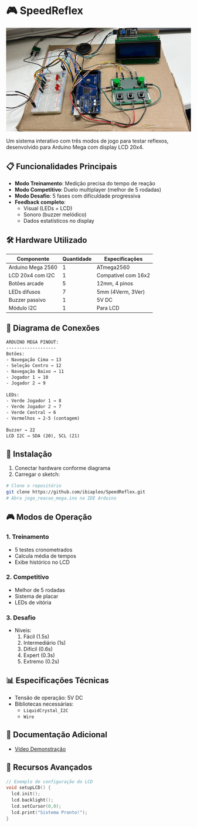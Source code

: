 # 🎮 SpeedReflex

![Foto do Projeto Montado](imgs/Prototipo.jpg)

Um sistema interativo com três modos de jogo para testar reflexos, desenvolvido para Arduino Mega com display LCD 20x4.

## 📋 Funcionalidades Principais
- **Modo Treinamento**: Medição precisa do tempo de reação
- **Modo Competitivo**: Duelo multiplayer (melhor de 5 rodadas)
- **Modo Desafio**: 5 fases com dificuldade progressiva
- **Feedback completo**:
  - Visual (LEDs + LCD)
  - Sonoro (buzzer melódico)
  - Dados estatísticos no display

## 🛠 Hardware Utilizado
| Componente              | Quantidade | Especificações |
|-------------------------|------------|----------------|
| Arduino Mega 2560       | 1          | ATmega2560     |
| LCD 20x4 com I2C        | 1          | Compatível com 16x2 |
| Botões arcade           | 5          | 12mm, 4 pinos  |
| LEDs difusos            | 7          | 5mm (4Verm, 3Ver) |
| Buzzer passivo          | 1          | 5V DC          |
| Módulo I2C              | 1          | Para LCD        |

## 🔌 Diagrama de Conexões
```plaintext
ARDUINO MEGA PINOUT:
-------------------
Botões:
- Navegação Cima → 13
- Seleção Centro → 12
- Navegação Baixo → 11
- Jogador 1 → 10
- Jogador 2 → 9

LEDs:
- Verde Jogador 1 → 8
- Verde Jogador 2 → 7 
- Verde Central → 6
- Vermelhos → 2-5 (contagem)

Buzzer → 22
LCD I2C → SDA (20), SCL (21)
```

## 🚀 Instalação
1. Conectar hardware conforme diagrama
2. Carregar o sketch:
```bash
# Clone o repositório
git clone https://github.com/ibiapleo/SpeedReflex.git
# Abra jogo_reacao_mega.ino na IDE Arduino
```

## 🎮 Modos de Operação
### 1. Treinamento
- 5 testes cronometrados
- Calcula média de tempos
- Exibe histórico no LCD

### 2. Competitivo
- Melhor de 5 rodadas
- Sistema de placar
- LEDs de vitória

### 3. Desafio
- Níveis:
  1. Fácil (1.5s)
  2. Intermediário (1s)
  3. Difícil (0.6s) 
  4. Expert (0.3s)
  5. Extremo (0.2s)

## 📊 Especificações Técnicas
- Tensão de operação: 5V DC
- Bibliotecas necessárias:
  - `LiquidCrystal_I2C`
  - `Wire`

## 📝 Documentação Adicional
- [Vídeo Demonstração](https://youtu.be/gLOiu7hUqJU)

## 🌟 Recursos Avançados
```cpp
// Exemplo de configuração do LCD
void setupLCD() {
  lcd.init();
  lcd.backlight();
  lcd.setCursor(0,0);
  lcd.print("Sistema Pronto!");
}
```
